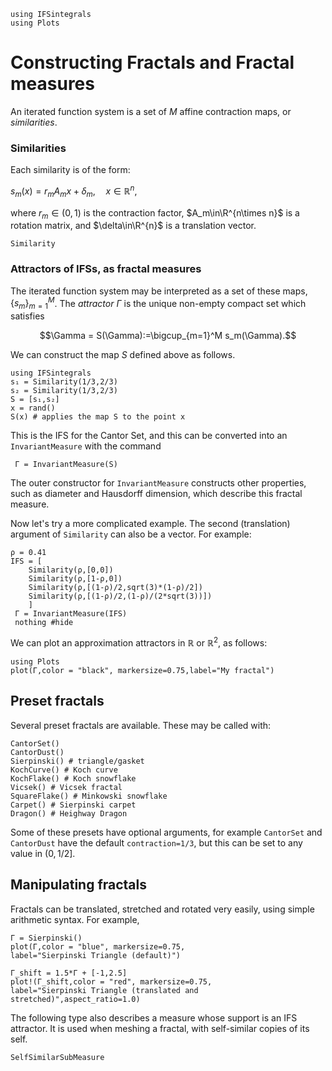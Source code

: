 ```@setup tutorial
using IFSintegrals
using Plots
```

# Constructing Fractals and Fractal measures
An iterated function system is a set of $M$ affine contraction maps, or _similarities_.

### Similarities
Each similarity is of the form:

$s_m(x)=r_mA_mx + \delta_m,\quad x\in\mathbb{R}^n,$

where $r_m\in(0,1)$ is the contraction factor, $A_m\in\R^{n\times n}$ is a rotation matrix, and $\delta\in\R^{n}$ is a translation vector.

```@docs
Similarity
```
### Attractors of IFSs, as fractal measures
The iterated function system may be interpreted as a set of these maps, $\{s_m\}_{m=1}^M$. The _attractor_ $\Gamma$ is the unique non-empty compact set which satisfies

$$\Gamma = S(\Gamma):=\bigcup_{m=1}^M s_m(\Gamma).$$

We can construct the map $S$ defined above as follows.
```@REPL tutorial
using IFSintegrals
s₁ = Similarity(1/3,2/3)
s₂ = Similarity(1/3,2/3)
S = [s₁,s₂]
x = rand()
S(x) # applies the map S to the point x
```
This is the IFS for the Cantor Set, and this can be converted into an ```InvariantMeasure``` with the command
```@REPL tutorial
 Γ = InvariantMeasure(S)
```

 The outer constructor for ```InvariantMeasure``` constructs other properties, such as diameter and Hausdorff dimension, which describe this fractal measure.
 
 Now let's try a more complicated example. The second (translation) argument of `Similarity` can also be a vector. For example:
```@example tutorial
ρ = 0.41
IFS = [
    Similarity(ρ,[0,0])
    Similarity(ρ,[1-ρ,0])
    Similarity(ρ,[(1-ρ)/2,sqrt(3)*(1-ρ)/2])
    Similarity(ρ,[(1-ρ)/2,(1-ρ)/(2*sqrt(3))])
    ]
 Γ = InvariantMeasure(IFS)
 nothing #hide
```
We can plot an approximation attractors in $\mathbb{R}$ or $\mathbb{R}^2$, as follows:
```@example tutorial
using Plots
plot(Γ,color = "black", markersize=0.75,label="My fractal")
```

## Preset fractals
Several preset fractals are available. These may be called with:
```@REPL tutorial
CantorSet()
CantorDust()
Sierpinski() # triangle/gasket
KochCurve() # Koch curve
KochFlake() # Koch snowflake
Vicsek() # Vicsek fractal
SquareFlake() # Minkowski snowflake
Carpet() # Sierpinski carpet
Dragon() # Heighway Dragon
```
Some of these presets have optional arguments, for example `CantorSet` and `CantorDust` have the default `contraction=1/3`, but this can be set to any value in $(0,1/2]$.

## Manipulating fractals

Fractals can be translated, stretched and rotated very easily, using simple arithmetic syntax. For example,
```@example tutorial
Γ = Sierpinski()
plot(Γ,color = "blue", markersize=0.75,
label="Sierpinski Triangle (default)")

Γ_shift = 1.5*Γ + [-1,2.5]
plot!(Γ_shift,color = "red", markersize=0.75, 
label="Sierpinski Triangle (translated and stretched)",aspect_ratio=1.0)

```

The following type also describes a measure whose support is an IFS attractor. It is used when meshing a fractal, with self-similar copies of its self.
```@docs
SelfSimilarSubMeasure
```